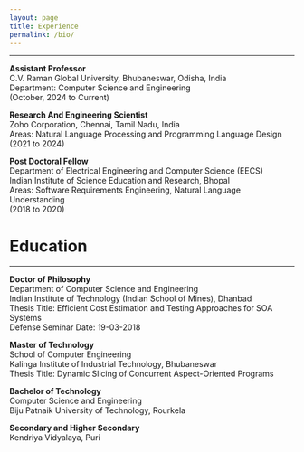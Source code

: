 ```yaml
---
layout: page
title: Experience
permalink: /bio/
---
```

---
**Assistant Professor**<br>
C.V. Raman Global University, Bhubaneswar, Odisha, India<br>
Department: Computer Science and Engineering<br>
(October, 2024 to Current)

**Research And Engineering Scientist**<br>
Zoho Corporation, Chennai, Tamil Nadu, India<br>
Areas: Natural Language Processing and Programming Language Design<br>
(2021 to 2024)

**Post Doctoral Fellow**<br>
Department of Electrical Engineering and Computer Science (EECS)<br>
Indian Institute of Science Education and Research, Bhopal<br>
Areas: Software Requirements Engineering, Natural Language Understanding<br>
(2018 to 2020)

# Education
---
**Doctor of Philosophy** <br> 
Department of Computer Science and Engineering<br>
Indian Institute of Technology (Indian School of Mines), Dhanbad<br>
Thesis Title: Efficient Cost Estimation and Testing Approaches for SOA Systems<br>
Defense Seminar Date: 19-03-2018

**Master of Technology**<br>
School of Computer Engineering<br>
Kalinga Institute of Industrial Technology, Bhubaneswar<br>
Thesis Title: Dynamic Slicing of Concurrent Aspect-Oriented Programs
  
**Bachelor of Technology**<br>
Computer Science and Engineering<br>
Biju Patnaik University of Technology, Rourkela
  
**Secondary and Higher Secondary**<br>
Kendriya Vidyalaya, Puri
